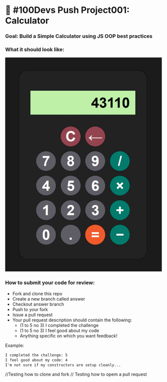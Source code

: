 # 🔢 #100Devs Push Project001: Calculator

### Goal: Build a Simple Calculator using JS OOP best practices

### What it should look like:

![Calculator](calculator.jpg)

### How to submit your code for review:

- Fork and clone this repo
- Create a new branch called answer
- Checkout answer branch
- Push to your fork
- Issue a pull request
- Your pull request description should contain the following:
  - (1 to 5 no 3) I completed the challenge
  - (1 to 5 no 3) I feel good about my code
  - Anything specific on which you want feedback!

Example:
```
I completed the challenge: 5
I feel good about my code: 4
I'm not sure if my constructors are setup cleanly...
```

//Testing how to clone and fork
// Testing how to opem a pull request